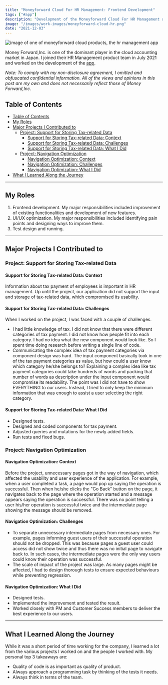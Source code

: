 ```yaml
---
title: "Moneyforward Cloud For HR Management: Frontend Development"
tags: ["#app"]
description: "Development of the Moneyforward Cloud For HR Management app."
image: "/images/work-images/moneyforward-cloud-hr.png"
date: "2021-12-03"
---
```


![image of one of moneyforward cloud products, the hr management app](/images/work-images/moneyforward-cloud-hr.png)

Money Forward,Inc. is one of the dominant player in the cloud accounting market in Japan. I joined their HR Management product team in July 2021 and worked on the development of the [app](https://biz.moneyforward.com/employee/).

*Note: To comply with my non-disclosure agreement, I omitted and obfuscated confidential information. All of the views and opinions in this post are my own and does not necessarily reflect those of Money Forward,Inc.*

## Table of Contents

- [Table of Contents](#table-of-contents)
- [My Roles](#my-roles)
- [Major Projects I Contributed to](#major-projects-i-contributed-to)
  - [Project: Support for Storing Tax-related Data](#project-support-for-storing-tax-related-data)
    - [Support for Storing Tax-related Data: Context](#support-for-storing-tax-related-data-context)
    - [Support for Storing Tax-related Data: Challenges](#support-for-storing-tax-related-data-challenges)
    - [Support for Storing Tax-related Data: What I Did](#support-for-storing-tax-related-data-what-i-did)
  - [Project: Navigation Optimization](#project-navigation-optimization)
    - [Navigation Optimization: Context](#navigation-optimization-context)
    - [Navigation Optimization: Challenges](#navigation-optimization-challenges)
    - [Navigation Optimization: What I Did](#navigation-optimization-what-i-did)
- [What I Learned Along the Journey](#what-i-learned-along-the-journey)

___

## My Roles

1. Frontend development. My major responsibilities included improvement of existing functionalities and development of new features.
2. UI/UX optimization. My major responsibilities included identifying pain points and designing ways to improve them.
3. Test design and running.

___

## Major Projects I Contributed to

### Project: Support for Storing Tax-related Data

#### Support for Storing Tax-related Data: Context

Information about tax payment of employees is important in HR management. Up until the project, our application did not support the input and storage of tax-related data, which compromised its usability.

#### Support for Storing Tax-related Data: Challenges

When I worked on the project, I was faced with a couple of challenges.

- I had little knowledge of tax. I did not know that there were different categories of tax payment. I did not know how people fit into each category. I had no idea what the new component would look like. So I spent time doing research before writing a single line of code.
- Communicating the complex idea of tax payment categories via component design was hard. The input component basically took in one of the tax payment categories as value, but how could a user know which category he/she belongs to? Explaining a complex idea like tax payment categories could take hundreds of words and packing that number of words as description under the input component would compromise its readability. The point was I did not have to show EVERYTHING to our users. Instead, I tried to only keep the minimum information that was enough to assist a user selecting the right category.

#### Support for Storing Tax-related Data: What I Did

- Designed tests.
- Designed and coded components for tax payment.
- Adjusted queries and mutations for the newly added fields.
- Run tests and fixed bugs.

### Project: Navigation Optimization

#### Navigation Optimization: Context

Before the project, unnecessary pages got in the way of navigation, which affected the usability and user experience of the application. For example, when a user completed a task, a page would pop up saying the operation is successful. Then when he/she clicks the "Go Back" button on the page, it navigates back to the page where the operation started and a message appears saying the operation is successful. There was no point telling a user his/her operation is successful twice and the intermediate page showing the message should be removed.

#### Navigation Optimization: Challenges

- To separate unnecessary intermediate pages from necessary ones. For example, pages informing guest users of their successful operation should not be dropped. This was because pages a guest user could access did not show twice and thus there was no initial page to navigate back to. In such cases, the intermediate pages were the only way users could know their operation was successful.
- The scale of impact of the project was large. As many pages might be affected, I had to design thorough tests to ensure expected behaviours while preventing regression.

#### Navigation Optimization: What I Did

- Designed tests.
- Implemented the improvement and tested the result.
- Worked closely with PM and Customer Success members to deliver the best experience to our users.

---

## What I Learned Along the Journey

While it was a short period of time working for the company, I learned a lot from the various projects I worked on and the people I worked with. My personal top 3 takeaways are:

- Quality of code is as important as quality of product.
- Always approach a programming task by thinking of the tests it needs.
- Always think in terms of the team.
